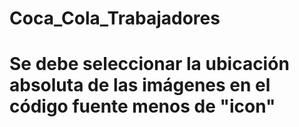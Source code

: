 # Coca_Cola_Trabajadores
# Se debe seleccionar la ubicación absoluta de las imágenes en el código fuente menos de "icon"
